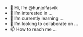 - 👋 Hi, I’m @hunjolfasvik
- 👀 I’m interested in ...
- 🌱 I’m currently learning ...
- 💞️ I’m looking to collaborate on ...
- 📫 How to reach me ...

<!---
hunjolfasvik/hunjolfasvik is a ✨ special ✨ repository because its `README.md` (this file) appears on your GitHub profile.
You can click the Preview link to take a look at your changes.
--->
